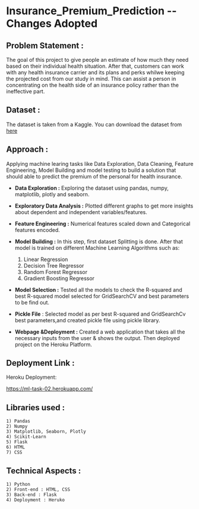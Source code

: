 # Insurance_Premium_Prediction -- Changes Adopted

## Problem Statement :
The goal of this project to give people an estimate of how much they need based on their individual health situation. After that, customers can work with any health insurance carrier and its plans and perks whilwe keeping the projected cost from our study in mind. This can assist a person in concentrating on the health side of an insurance policy rather than the ineffective part.

## Dataset :
The dataset is taken from a Kaggle. You can download the dataset from [here](https://www.kaggle.com/noordeen/insurance-premium-prediction)

## Approach :
Applying machine learing tasks like Data Exploration, Data Cleaning, Feature Engineering, Model Building and model testing to build a solution that should able to predict the premium of the personal for health insurance.

- **Data Exploration :** Exploring the dataset using pandas, numpy, matplotlib, plotly and seaborn.
- **Exploratory Data Analysis :** Plotted different graphs to get more insights about dependent and independent variables/features.
- **Feature Engineering :** Numerical features scaled down and Categorical features encoded.
- **Model Building :** In this step, first dataset Splitting is done. After that model is trained on different Machine Learning Algorithms such as:
    1) Linear Regression
    2) Decision Tree Regressor
    3) Random Forest Regressor
    4) Gradient Boosting Regressor
 
- **Model Selection :** Tested all the models to check the R-squared and best R-squared model selected for GridSearchCV and best parameters to be find out.
- **Pickle File** : Selected model as per best R-squared and GridSearchCv best parameters,and created pickle file using pickle library.
- **Webpage &Deployment :** Created a web application that takes all the necessary inputs from the user & shows the output. Then deployed project on the Heroku Platform.

## Deployment Link :
Heroku Deployment:

https://ml-task-02.herokuapp.com/

## Libraries used :
    1) Pandas
    2) Numpy
    3) Matplotlib, Seaborn, Plotly
    4) Scikit-Learn
    5) Flask
    6) HTML
    7) CSS


## Technical Aspects :
    1) Python 
    2) Front-end : HTML, CSS
    3) Back-end : Flask
    4) Deployment : Heruko
